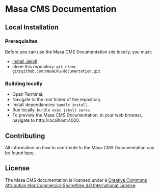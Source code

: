
# Masa CMS Documentation

## Local Installation

### Prerequisites

Before you can use the Masa CMS Documentation site locally, you must:

* [install Jekyll](https://jekyllrb.com/docs/installation/)
* clone this repository: `git clone git@github.com:MasaCMS/documentation.git`

### Building locally

* Open Terminal.
* Navigate to the root folder of the repository.
* Install dependancies: `bundle install`.
* Run locally: `bundle exec jekyll serve`.
* To preview the Masa CMS Documentation, in your web browser, navigate to http://localhost:4000.

## Contributing

All information on how to contribute to the Masa CMS Documentation can be found [here](http://docs.masacms.com/contributing/to-documentation/).

## License

The Masa CMS documentation is licensed under a [Creative Commons Attribution-NonCommercial-ShareAlike 4.0 International License](https://creativecommons.org/licenses/by-nc-sa/4.0/).